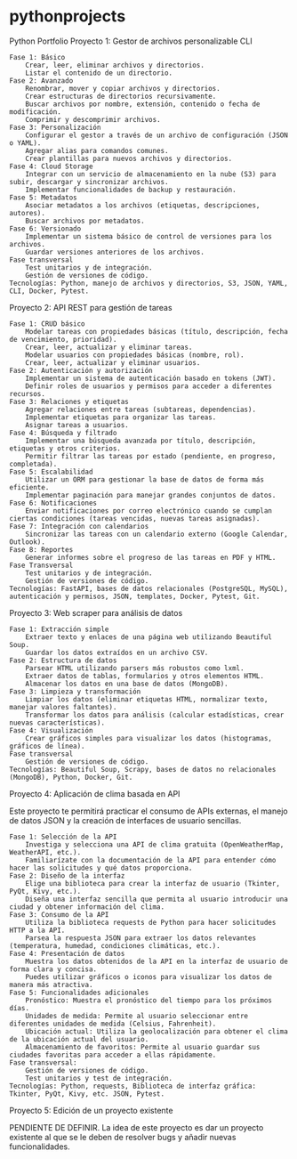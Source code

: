 # pythonprojects
Python Portfolio
Proyecto 1: Gestor de archivos personalizable CLI

    Fase 1: Básico
        Crear, leer, eliminar archivos y directorios.
        Listar el contenido de un directorio.
    Fase 2: Avanzado
        Renombrar, mover y copiar archivos y directorios.
        Crear estructuras de directorios recursivamente.
        Buscar archivos por nombre, extensión, contenido o fecha de modificación.
        Comprimir y descomprimir archivos.
    Fase 3: Personalización
        Configurar el gestor a través de un archivo de configuración (JSON o YAML).
        Agregar alias para comandos comunes.
        Crear plantillas para nuevos archivos y directorios.
    Fase 4: Cloud Storage
        Integrar con un servicio de almacenamiento en la nube (S3) para subir, descargar y sincronizar archivos.
        Implementar funcionalidades de backup y restauración.
    Fase 5: Metadatos
        Asociar metadatos a los archivos (etiquetas, descripciones, autores).
        Buscar archivos por metadatos.
    Fase 6: Versionado
        Implementar un sistema básico de control de versiones para los archivos.
        Guardar versiones anteriores de los archivos.
    Fase transversal
        Test unitarios y de integración.
        Gestión de versiones de código.
    Tecnologías: Python, manejo de archivos y directorios, S3, JSON, YAML, CLI, Docker, Pytest.

Proyecto 2: API REST para gestión de tareas

    Fase 1: CRUD básico
        Modelar tareas con propiedades básicas (título, descripción, fecha de vencimiento, prioridad).
        Crear, leer, actualizar y eliminar tareas.
        Modelar usuarios con propiedades básicas (nombre, rol).
        Crear, leer, actualizar y eliminar usuarios.
    Fase 2: Autenticación y autorización
        Implementar un sistema de autenticación basado en tokens (JWT).
        Definir roles de usuarios y permisos para acceder a diferentes recursos.
    Fase 3: Relaciones y etiquetas
        Agregar relaciones entre tareas (subtareas, dependencias).
        Implementar etiquetas para organizar las tareas.
        Asignar tareas a usuarios.
    Fase 4: Búsqueda y filtrado
        Implementar una búsqueda avanzada por título, descripción, etiquetas y otros criterios.
        Permitir filtrar las tareas por estado (pendiente, en progreso, completada).
    Fase 5: Escalabilidad
        Utilizar un ORM para gestionar la base de datos de forma más eficiente.
        Implementar paginación para manejar grandes conjuntos de datos.
    Fase 6: Notificaciones
        Enviar notificaciones por correo electrónico cuando se cumplan ciertas condiciones (tareas vencidas, nuevas tareas asignadas).
    Fase 7: Integración con calendarios
        Sincronizar las tareas con un calendario externo (Google Calendar, Outlook).
    Fase 8: Reportes
        Generar informes sobre el progreso de las tareas en PDF y HTML.
    Fase Transversal
        Test unitarios y de integración.
        Gestión de versiones de código.
    Tecnologías: FastAPI, bases de datos relacionales (PostgreSQL, MySQL), autenticación y permisos, JSON, templates, Docker, Pytest, Git.

Proyecto 3: Web scraper para análisis de datos

    Fase 1: Extracción simple
        Extraer texto y enlaces de una página web utilizando Beautiful Soup.
        Guardar los datos extraídos en un archivo CSV.
    Fase 2: Estructura de datos
        Parsear HTML utilizando parsers más robustos como lxml.
        Extraer datos de tablas, formularios y otros elementos HTML.
        Almacenar los datos en una base de datos (MongoDB).
    Fase 3: Limpieza y transformación
        Limpiar los datos (eliminar etiquetas HTML, normalizar texto, manejar valores faltantes).
        Transformar los datos para análisis (calcular estadísticas, crear nuevas características).
    Fase 4: Visualización
        Crear gráficos simples para visualizar los datos (histogramas, gráficos de línea).
    Fase transversal
        Gestión de versiones de código.
    Tecnologías: Beautiful Soup, Scrapy, bases de datos no relacionales (MongoDB), Python, Docker, Git.

Proyecto 4: Aplicación de clima basada en API

Este proyecto te permitirá practicar el consumo de APIs externas, el manejo de datos JSON y la creación de interfaces de usuario sencillas.

    Fase 1: Selección de la API
        Investiga y selecciona una API de clima gratuita (OpenWeatherMap, WeatherAPI, etc.).
        Familiarízate con la documentación de la API para entender cómo hacer las solicitudes y qué datos proporciona.
    Fase 2: Diseño de la interfaz
        Elige una biblioteca para crear la interfaz de usuario (Tkinter, PyQt, Kivy, etc.).
        Diseña una interfaz sencilla que permita al usuario introducir una ciudad y obtener información del clima.
    Fase 3: Consumo de la API
        Utiliza la biblioteca requests de Python para hacer solicitudes HTTP a la API.
        Parsea la respuesta JSON para extraer los datos relevantes (temperatura, humedad, condiciones climáticas, etc.).
    Fase 4: Presentación de datos
        Muestra los datos obtenidos de la API en la interfaz de usuario de forma clara y concisa.
        Puedes utilizar gráficos o iconos para visualizar los datos de manera más atractiva.
    Fase 5: Funcionalidades adicionales
        Pronóstico: Muestra el pronóstico del tiempo para los próximos días.
        Unidades de medida: Permite al usuario seleccionar entre diferentes unidades de medida (Celsius, Fahrenheit).
        Ubicación actual: Utiliza la geolocalización para obtener el clima de la ubicación actual del usuario.
        Almacenamiento de favoritos: Permite al usuario guardar sus ciudades favoritas para acceder a ellas rápidamente.
    Fase transversal:
        Gestión de versiones de código.
        Test unitarios y test de integración.
    Tecnologías: Python, requests, Biblioteca de interfaz gráfica: Tkinter, PyQt, Kivy, etc. JSON, Pytest.

Proyecto 5: Edición de un proyecto existente

PENDIENTE DE DEFINIR. La idea de este proyecto es dar un proyecto existente al que se le deben de resolver bugs y añadir nuevas funcionalidades.
